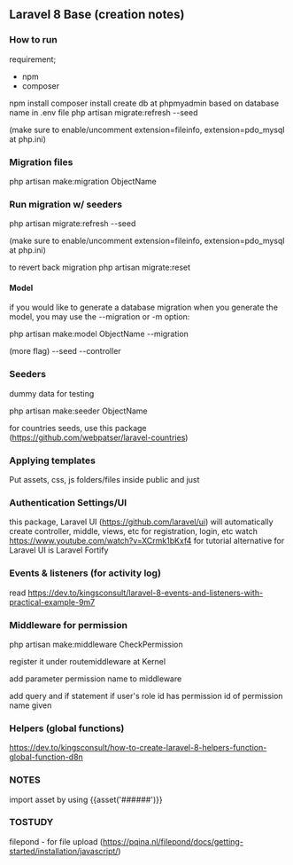 ## Laravel 8 Base (creation notes)

### How to run

requirement;
- npm
- composer

npm install
composer install
create db at phpmyadmin based on database name in .env file
php artisan migrate:refresh --seed

(make sure to enable/uncomment extension=fileinfo, extension=pdo_mysql at php.ini)

### Migration files
php artisan make:migration ObjectName

### Run migration w/ seeders
php artisan migrate:refresh --seed

(make sure to enable/uncomment extension=fileinfo, extension=pdo_mysql at php.ini)

to revert back migration
php artisan migrate:reset 

#### Model
if you would like to generate a database migration when you generate the model, you may use the --migration or -m option:

php artisan make:model ObjectName --migration

(more flag)
--seed
--controller

### Seeders
dummy data for testing

php artisan make:seeder ObjectName

for countries seeds, use this package (https://github.com/webpatser/laravel-countries)

### Applying templates
Put assets, css, js folders/files inside public and just 

### Authentication Settings/UI

this package, Laravel UI (https://github.com/laravel/ui) will automatically create controller, middle, views, etc for registration, login, etc
watch https://www.youtube.com/watch?v=XCrmk1bKxf4 for tutorial
alternative for Laravel UI is Laravel Fortify

### Events & listeners (for activity log)

read https://dev.to/kingsconsult/laravel-8-events-and-listeners-with-practical-example-9m7

### Middleware for permission

php artisan make:middleware CheckPermission

register it under routemiddleware at Kernel

add parameter permission name to middleware

add query and if statement if user's role id has permission id of permission name given 

### Helpers (global functions)

https://dev.to/kingsconsult/how-to-create-laravel-8-helpers-function-global-function-d8n

### NOTES
import asset by using {{asset('######')}}  

### TOSTUDY
filepond - for file upload (https://pqina.nl/filepond/docs/getting-started/installation/javascript/)
